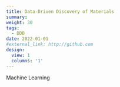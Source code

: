 ```yaml
---
title: Data-Driven Discovery of Materials
summary: 
weight: 30
tags:
  - DDD
date: 2022-01-01
#external_link: http://github.com
design:
  view: 1
  columns: '1'
---
```

Machine Learning 